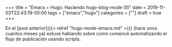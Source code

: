 +++
title = "Emacs + Hugo: Haciendo hugo-blog-mode (II)"
date = 2019-11-03T22:43:19-05:00
tags = ["emacs","hugo"]
categories = [""]
draft = true
+++

En el [post anterior]({{< relref "hugo-mode-emacs.md" >}}) (hace unos
cuantos meses ya) estuve hablando sobre como comencé automatizando el
flujo de publicación usando scripts.
